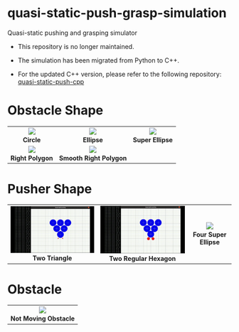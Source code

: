 # quasi-static-push-grasp-simulation
Quasi-static pushing and grasping simulator

- This repository is no longer maintained.
- The simulation has been migrated from Python to C++.

- For the updated C++ version, please refer to the following repository:
[quasi-static-push-cpp](https://github.com/HJS-HJS/quasi-static-push-cpp)


# Obstacle Shape

<div align="center">
  <table>
    <tr>
      <td align="center">
        <img src="./figure/defulat.gif" width="320">
        <br><b>Circle</b>
      </td>
      <td align="center">
        <img src="./figure/ellipse.gif" width="320">
        <br><b>Ellipse</b>
      </td>
      <td align="center">
        <img src="./figure/super_ellipse.gif" width="320">
        <br><b>Super Ellipse</b>
      </td>
    </tr>
    <tr>
      <td align="center">
        <img src="./figure/right_polygon.gif" width="320">
        <br><b>Right Polygon</b>
      </td>
      <td align="center">
        <img src="./figure/smooth_right_polygon.gif" width="320">
        <br><b>Smooth Right Polygon</b>
      </td>
    </tr>
  </table>
</div>

# Pusher Shape

<div align="center">
  <table>
    <tr>
      <td align="center">
        <img src="./figure/gripper1.gif" width="320">
        <br><b>Two Triangle</b>
      </td>
      <td align="center">
        <img src="./figure/gripper2.gif" width="320">
        <br><b>Two Regular Hexagon</b>
      </td>
      <td align="center">
        <img src="./figure/gripper3.gif" width="320">
        <br><b>Four Super Ellipse</b>
      </td>
    </tr>
  </table>
</div>

# Obstacle

<div align="center">
  <table>
    <tr>
      <td align="center">
        <img src="./figure/obstacle.gif" width="320">
        <br><b>Not Moving Obstacle</b>
      </td>
    </tr>
  </table>
</div>
